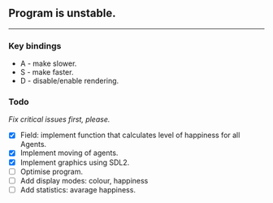 ## Program is unstable.


-----


### Key bindings
- A - make slower.
- S - make faster.
- D - disable/enable rendering.


### Todo
 *Fix critical issues first, please.* 
 
- [x] Field: implement function that calculates level of happiness for all Agents.
- [x] Implement moving of agents.
- [x] Implement graphics using SDL2.
- [ ] Optimise program.
- [ ] Add display modes: colour, happiness
- [ ] Add statistics: avarage happiness.